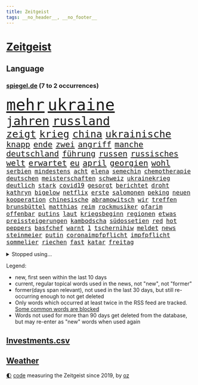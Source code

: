 ```yaml
---
title: Zeitgeist
tags: __no_header__, __no_footer__
---
```


# [Zeitgeist](https://oliz.io/zeitgeist/)

## Language

<h3><a href="https://www.spiegel.de" target="_blank">spiegel.de</a> (7 to 2 occurrences)</h3>
<p style="font-family:monospace">
<span style="font-size:32pt"><a href="news_links.html#mehr" class="current">mehr</a></span>
<span style="font-size:32pt"><a href="news_links.html#ukraine" class="current">ukraine</a></span>
<br>
<span style="font-size:24pt"><a href="news_links.html#jahren" class="current">jahren</a></span>
<span style="font-size:24pt"><a href="news_links.html#russland" class="current">russland</a></span>
<br>
<span style="font-size:20pt"><a href="news_links.html#zeigt" class="current">zeigt</a></span>
<span style="font-size:20pt"><a href="news_links.html#krieg" class="current">krieg</a></span>
<span style="font-size:20pt"><a href="news_links.html#china" class="current">china</a></span>
<span style="font-size:20pt"><a href="news_links.html#ukrainische" class="current">ukrainische</a></span>
<br>
<span style="font-size:16pt"><a href="news_links.html#knapp" class="current">knapp</a></span>
<span style="font-size:16pt"><a href="news_links.html#ende" class="current">ende</a></span>
<span style="font-size:16pt"><a href="news_links.html#zwei" class="current">zwei</a></span>
<span style="font-size:16pt"><a href="news_links.html#angriff" class="current">angriff</a></span>
<span style="font-size:16pt"><a href="news_links.html#manche" class="current">manche</a></span>
<span style="font-size:16pt"><a href="news_links.html#deutschland" class="current">deutschland</a></span>
<span style="font-size:16pt"><a href="news_links.html#führung" class="current">führung</a></span>
<span style="font-size:16pt"><a href="news_links.html#russen" class="current">russen</a></span>
<span style="font-size:16pt"><a href="news_links.html#russisches" class="current">russisches</a></span>
<span style="font-size:16pt"><a href="news_links.html#welt" class="current">welt</a></span>
<span style="font-size:16pt"><a href="news_links.html#erwartet" class="current">erwartet</a></span>
<span style="font-size:16pt"><a href="news_links.html#eu" class="current">eu</a></span>
<span style="font-size:16pt"><a href="news_links.html#april" class="current">april</a></span>
<span style="font-size:16pt"><a href="news_links.html#georgien" class="current">georgien</a></span>
<span style="font-size:16pt"><a href="news_links.html#wohl" class="current">wohl</a></span>
<br>
<span style="font-size:12pt"><a href="news_links.html#serbien" class="current">serbien</a></span>
<span style="font-size:12pt"><a href="news_links.html#mindestens" class="current">mindestens</a></span>
<span style="font-size:12pt"><a href="news_links.html#acht" class="current">acht</a></span>
<span style="font-size:12pt"><a href="news_links.html#elena" class="new">elena</a></span>
<span style="font-size:12pt"><a href="news_links.html#semechin" class="new">semechin</a></span>
<span style="font-size:12pt"><a href="news_links.html#chemotherapie" class="new">chemotherapie</a></span>
<span style="font-size:12pt"><a href="news_links.html#deutschen" class="current">deutschen</a></span>
<span style="font-size:12pt"><a href="news_links.html#meisterschaften" class="new">meisterschaften</a></span>
<span style="font-size:12pt"><a href="news_links.html#schweiz" class="current">schweiz</a></span>
<span style="font-size:12pt"><a href="news_links.html#ukrainekrieg" class="current">ukrainekrieg</a></span>
<span style="font-size:12pt"><a href="news_links.html#deutlich" class="current">deutlich</a></span>
<span style="font-size:12pt"><a href="news_links.html#stark" class="current">stark</a></span>
<span style="font-size:12pt"><a href="news_links.html#covid19" class="current">covid19</a></span>
<span style="font-size:12pt"><a href="news_links.html#gesorgt" class="current">gesorgt</a></span>
<span style="font-size:12pt"><a href="news_links.html#berichtet" class="current">berichtet</a></span>
<span style="font-size:12pt"><a href="news_links.html#droht" class="current">droht</a></span>
<span style="font-size:12pt"><a href="news_links.html#kathryn" class="current">kathryn</a></span>
<span style="font-size:12pt"><a href="news_links.html#bigelow" class="new">bigelow</a></span>
<span style="font-size:12pt"><a href="news_links.html#netflix" class="current">netflix</a></span>
<span style="font-size:12pt"><a href="news_links.html#erste" class="current">erste</a></span>
<span style="font-size:12pt"><a href="news_links.html#salomonen" class="new">salomonen</a></span>
<span style="font-size:12pt"><a href="news_links.html#peking" class="current">peking</a></span>
<span style="font-size:12pt"><a href="news_links.html#neuen" class="current">neuen</a></span>
<span style="font-size:12pt"><a href="news_links.html#kooperation" class="current">kooperation</a></span>
<span style="font-size:12pt"><a href="news_links.html#chinesische" class="current">chinesische</a></span>
<span style="font-size:12pt"><a href="news_links.html#abramowitsch" class="current">abramowitsch</a></span>
<span style="font-size:12pt"><a href="news_links.html#wir" class="current">wir</a></span>
<span style="font-size:12pt"><a href="news_links.html#treffen" class="current">treffen</a></span>
<span style="font-size:12pt"><a href="news_links.html#brunsbüttel" class="new">brunsbüttel</a></span>
<span style="font-size:12pt"><a href="news_links.html#matthias" class="current">matthias</a></span>
<span style="font-size:12pt"><a href="news_links.html#reim" class="new">reim</a></span>
<span style="font-size:12pt"><a href="news_links.html#rockmusiker" class="current">rockmusiker</a></span>
<span style="font-size:12pt"><a href="news_links.html#ofarim" class="new">ofarim</a></span>
<span style="font-size:12pt"><a href="news_links.html#offenbar" class="current">offenbar</a></span>
<span style="font-size:12pt"><a href="news_links.html#putins" class="current">putins</a></span>
<span style="font-size:12pt"><a href="news_links.html#laut" class="current">laut</a></span>
<span style="font-size:12pt"><a href="news_links.html#kriegsbeginn" class="current">kriegsbeginn</a></span>
<span style="font-size:12pt"><a href="news_links.html#regionen" class="current">regionen</a></span>
<span style="font-size:12pt"><a href="news_links.html#etwas" class="current">etwas</a></span>
<span style="font-size:12pt"><a href="news_links.html#preissteigerungen" class="current">preissteigerungen</a></span>
<span style="font-size:12pt"><a href="news_links.html#kambodscha" class="current">kambodscha</a></span>
<span style="font-size:12pt"><a href="news_links.html#südossetien" class="new">südossetien</a></span>
<span style="font-size:12pt"><a href="news_links.html#red" class="current">red</a></span>
<span style="font-size:12pt"><a href="news_links.html#hot" class="new">hot</a></span>
<span style="font-size:12pt"><a href="news_links.html#peppers" class="new">peppers</a></span>
<span style="font-size:12pt"><a href="news_links.html#basfchef" class="new">basfchef</a></span>
<span style="font-size:12pt"><a href="news_links.html#warnt" class="current">warnt</a></span>
<span style="font-size:12pt"><a href="news_links.html#1" class="current">1</a></span>
<span style="font-size:12pt"><a href="news_links.html#tschernihiw" class="new">tschernihiw</a></span>
<span style="font-size:12pt"><a href="news_links.html#meldet" class="current">meldet</a></span>
<span style="font-size:12pt"><a href="news_links.html#news" class="current">news</a></span>
<span style="font-size:12pt"><a href="news_links.html#steinmeier" class="current">steinmeier</a></span>
<span style="font-size:12pt"><a href="news_links.html#putin" class="current">putin</a></span>
<span style="font-size:12pt"><a href="news_links.html#coronaimpfpflicht" class="current">coronaimpfpflicht</a></span>
<span style="font-size:12pt"><a href="news_links.html#impfpflicht" class="current">impfpflicht</a></span>
<span style="font-size:12pt"><a href="news_links.html#sommelier" class="new">sommelier</a></span>
<span style="font-size:12pt"><a href="news_links.html#riechen" class="current">riechen</a></span>
<span style="font-size:12pt"><a href="news_links.html#fast" class="current">fast</a></span>
<span style="font-size:12pt"><a href="news_links.html#katar" class="current">katar</a></span>
<span style="font-size:12pt"><a href="news_links.html#freitag" class="current">freitag</a></span>
</p>
<details>
<summary>Stopped using...</summary>
<p class="former" style="font-size:12pt">
mailand(526) ausgesprochen(525) geschichten(525) spur(525) arsenal(524) demonstration(524) franziska(524) lisa(524) überwinden(524) überzeugt(524) ausnahmen(523) sechsten(523) verhängte(523) abends(522) anerkennung(522) bemüht(522) cdupolitiker(522) daimler(522) froh(522) helden(522) tatverdächtige(522) umwelt(522) unserer(522) vermeintliche(522) zählt(522) enttäuscht(521) führende(521) geholt(521) lastwagen(521) planeten(521) positionen(521) software(521) united(521) christopher(520) eingereicht(520) finanziell(520) kompliziert(520) legendären(520) leistung(520) schaltet(520) unbekannten(520) anerkannt(519) bundesland(519) coronanews(519) erntet(519) freiheitsstrafe(519) heftige(519) infizierte(519) infizierten(519) klimaschützer(519) leichen(519) manöver(519) rand(519) rettungsschiff(519) stoßen(519) vermehrt(519) zurückgetreten(519) ausnahmezustand(518) bergen(518) betriebe(518) bewaffnete(518) bittere(518) cartoons(518) coronawarnapp(518) de(518) extreme(518) freundin(518) geklärt(518) gerechtigkeit(518) is(518) korrigiert(518) plaßmann(518) priester(518) reicht(518) rekordhoch(518) sparen(518) stuttmann(518) umdenken(518) verbraucherschützer(518) warf(518) wege(518) wütet(518) amerika(517) aufs(517) gast(517) gekürt(517) getrennt(517) härter(517) infrage(517) innenstadt(517) lebenslange(517) punkte(517) sc(517) schriftstellerin(517) strand(517) strengere(517) verpflichtet(517) warentest(517) weshalb(517) anruf(516) aufstieg(516) bvb(516) dokumente(516) fahrrad(516) schadet(516) spekuliert(516) sprang(516) superstar(516) thüringen(516) zoll(516) asiatischen(515) demokraten(515) holen(515) spitzt(515) versteckt(515) verzögert(515) wettbewerb(515) beispielen(514) bremst(514) irgendwann(514) kolumnist(514) kraftvoll(514) literatur(514) sichergestellt(514) themen(514) tokio(514) ungarn(514) venezuela(514) beschließen(513) blockieren(513) endete(513) minderjährige(513) system(513) zwillinge(513) berlins(512) durchsuchungen(512) förderung(512) hubertus(512) konjunktur(512) premiere(512) viertelfinale(512) ausgeliefert(511) jedenfalls(511) karriereberaterin(511) umsatz(511) untersuchen(511) update(511) verschärfung(511) bitcoin(510) übt(510) aktivistin(509) mieter(509) on(509) schritte(509) vertrauen(509) wirtschaftsministerium(509) impfkampagne(508) klingt(508) käufer(508) menschenleben(508) neustart(508) olympischen(508) schwanger(508) wochenlang(508) zwischenzeitlich(508) älteren(508) jimmy(507) nerven(507) schaffte(507) überwunden(507) rassistischen(506) risiken(506) schuss(506) argentinien(505) erfüllt(505) irren(505) jong(505) ordnung(505) un(505) verzweifelten(505) abschaffen(504) affäre(504) begründet(504) pünktlich(504) le(503) solange(503) vorgaben(503) vorne(503) emissionen(502) impfungen(502) offenbart(502) detail(501) gegnern(501) karin(501) zurückgegangen(501) bangkok(500) laufenden(500) menschenrechtsverletzungen(500) nennen(500) spektakuläre(500) bushido(499) impfen(499) womit(499) zugelassenen(499) fliegt(497) gemeinsames(497) kunstwerk(497) justizminister(496) überschritten(496) aufgefunden(495) empfehlung(495) erkranken(495) nieder(495) rechtsstreit(495) schlugen(495) strenger(495) bäume(494) marco(494) produziert(494) regierungserklärung(494) vorgegangen(494) gelingen(493) katja(493) fehlten(492) heutigen(492) erinnerung(491) kokain(491) nachts(491) schulschließungen(491) wusste(491) leider(490) sinkende(490) 76(489) entscheidet(489) aussehen(488) stimmten(488) kandidatur(487) ministerien(484) gesetzliche(483) lachen(483) mindestlohn(483) schwung(483) reus(481) schützt(480) bewegt(476) liberalen(476) pilot(476) festhalten(475) vertraute(474) coronaimpfungen(472) beworben(471) überfordert(471) björn(470) verpflichten(469) ausgetragen(467) eautos(460) nationalsozialismus(459) versammelt(459) vereins(454) ärmelkanal(454) ausweg(446) hartz(446) politischer(444) chrupalla(443) sachen(443) schiffe(442) bundestagsabgeordnete(439) biontech/pfizer(438) flogen(437) kuba(433) kz(432) stationiert(427) nachrichtenagentur(423) rasche(420) dosis(419) iv(416) sehe(409) gaspipeline(406) sondersitzung(406) öffnet(406) bekannter(394) neonazis(392) lahmgelegt(391) stärkste(389) passagier(387) börsengang(385) bein(384) sahra(382) wagenknecht(382) demnächst(376) kryptowährungen(376) todesursache(376) urteile(376) niemals(369) hochschulen(368) verantwortliche(363) südwesten(359) happy(355) wagner(354) pressefreiheit(346) zypern(343) fonds(340) vehement(339) tabu(331) unis(331) werte(330) vorgesetzten(327) kabel(323) dialog(318) klimaaktivisten(315) brian(312) geschleudert(309) 2013(308) wissenschaftliche(308) außenseiter(302) zwickau(300) genossen(297) freigegeben(294) fronten(293) chips(288) gegend(286) 1990(285) laster(285) minsk(282) verursachen(280) lebend(278) benzinpreise(275) impfquote(275) kinderimpfung(273) jemals(267) arme(260) ausschnitte(260) profil(259) vorerkrankungen(259) gegenspieler(255) 2005(254) brannte(254) verheerende(253) antisemitisch(250) düster(250) irre(250) verwandten(250) schlimmeres(249) 1941(248) ausgabe(248) gorillas(246) fashion(245) britney(244) spears(244) storniert(244) bundesverkehrsminister(240) gegenwart(238) wunderkind(237) überfüllt(237) zögert(231) hanau(228) global(227) wdr(227) crown(226) fluten(226) rohstoff(226) dankte(225) vizepräsidentin(224) pegasus(223) zerstörten(223) gesund(221) konzerns(221) mittels(221) bundesbank(217) leistungen(217) gestern(216) ioc(216) missbrauchsvorwürfe(215) monika(214) parlaments(214) 700(213) strafmaß(213) nachhaltiger(212) sechste(212) revier(211) verbannt(211) staatskonzern(210) nazizeit(209) chinesen(207) dämpfen(207) genügend(207) gesammelt(206) marsalek(206) entschädigt(205) fatalen(204) funktion(204) rätselhafte(204) fahrerinnen(203) gegensteuern(203) herauskommen(203) ansage(202) boosterimpfung(202) düsseldorfer(202) vorhang(202) gültig(201) privilegien(200) stürmen(200) achtet(199) angelegte(199) funktionen(199) 15jährigen(198) watch(198) human(197) rights(197) betreffen(196) hessens(196) schlafen(196) drehte(193) stone(193) tabellenführer(190) gemeinschaft(189) spektakulärer(189) craig(187) nachmittag(187) spaziergang(187) behinderungen(185) lateinamerika(185) diebe(184) social(184) ließe(183) heilen(182) wachsende(182) 12000(181) vertritt(181) überdeckt(179) diplomatischen(178) koalitionsvertrag(177) draghi(176) kneipen(176) gleichen(175) abba(174) abnehmen(174) beschrieb(173) coronainfektionszahlen(173) gesetzentwurf(173) boss(172) zusehen(170) aufregendes(169) benachbarten(169) cyberangriffe(169) militärischer(169) handlungen(168) staatssekretär(168) bedrängnis(167) elfjährige(167) immobilie(166) orbit(166) pakete(166) euländern(165) tatenlos(165) abgaben(164) bitcoins(164) kaperte(164) satelliten(164) erfolgen(163) historisches(163) belfast(160) dreier(160) dschihadisten(160) pflichten(160) militärübung(159) sanierung(159) sorgerecht(159) kremlsprecher(158) vernichtet(158) 20jährigen(157) jesse(157) weiche(157) aufmarsch(156) empfindlichen(156) grenzschützer(156) annulliert(155) fahrgäste(155) gezielte(155) kleineren(155) twittert(155) australiens(154) begriffe(154) gestiegenen(154) kindesmissbrauchs(154) abkommen(152) regierungschefin(152) rewe(152) vornehmen(152) ganzer(151) genügen(151) leiterin(151) eingedrungen(150) einschätzungen(150) linien(150) begrüßen(149) follower(149) heinrich(149) störungen(149) plastikmüll(148) außenpolitiker(147) uskongress(146) ruhig(145) schulunterricht(145) mützenich(144) twitteraccount(144) rhein(143) argumenten(142) dan(142) verteidigungspolitik(142) gewachsen(141) leise(141) reynolds(141) wirksam(141) bernard(140) brennenden(140) erzeugerpreise(139) wilder(139) bestimmen(138) erschlagen(138) klimafreundlicher(138) komplette(138) gasversorgung(137) grauen(137) unbekannter(137) knall(136) 41(135) richtete(135) schlimme(135) verbraucherpreise(135) verprügelt(135) finanzspritze(134) doppel(133) einsturz(133) kommentiert(133) kyffhäuserkreis(133) blutproben(132) geförderte(132) irische(132) kommissionspräsidentin(132) schürfen(131) autorinnen(130) leitzins(129) obersten(129) prien(129) seitenlinie(129) verkleidet(128) andernorts(127) bayernprofi(126) totimpfstoff(126) verbraucherinnen(126) mohamed(125) ostukraine(125) spdfraktionschef(125) rust(124) kräftigen(122) klimaneutralität(121) vorgesehen(121) cheftrainer(120) alpin(119) bemerkenswerten(119) feuerte(119) schmuck(119) ski(119) sperrzone(119) zeichner(119) bauarbeiter(118) befördert(118) beifall(118) eindringlichen(118) breite(117) hochhaus(117) motivierter(117) ausnahmsweise(116) usrepublikaner(116) bemerkt(115) heiligabend(115) pandemiebeginn(115) stadtrand(115) ungestört(115) geisel(114) kommentierte(114) plattformen(114) verschwörungstheorien(114) beseitigt(113) getrennte(113) nicaragua(112) arbeitsplätze(111) eegumlage(111) stürzten(111) vorgesetzte(111) vorsitzender(111) wählte(111) ganzes(110) paraguay(110) porträt(110) interaktive(109) sportbund(108) aggressionen(107) energiequelle(107) sportlichen(107) dutzenden(105) flüchtling(105) schmutzige(105) viermal(105) champagner(104) einfacher(103) verbündeter(102) a380(100) billig(100) kalter(100) steiner(100) stephen(100) übergibt(100) auszuhalten(99) einstimmig(99) beschwert(98) erwägen(98) impfzertifikate(98) satellitenbild(98) sportliche(98) verimpft(98) ungültig(97) warnten(97) chefcoach(96) modellierer(96) rechtskräftig(96) aussteigen(95) miss(95) schwersten(95) kfw(94) kurzarbeitergeld(94) weltpolitik(93) dosen(92) eusanktionen(92) götter(92) menschlich(92) podest(92) sagten(92) spielzeit(92) überlastet(92) eiskanal(91) fußballweltverband(91) skifahrer(91) videochat(91) hoffe(90) kimmel(90) käme(90) schulbus(90) selbstverteidigung(90) ussanktionsliste(90) angekündigte(89) angepasst(89) betriebene(89) ebbt(89) fehlgeburt(88) gesundheitspersonal(88) kombinierer(88) schwächer(88) vorschnellen(88) 8000(87) chefredaktion(87) einfamilienhaus(87) erschütternd(87) falsches(87) fdpverkehrsminister(87) gebremst(87) verhältnismäßig(87) eriksen(86) herzstillstand(86) nachbarstaat(86) sporadisch(86) verbündete(86) wodka(86) überlebten(86) malen(85) staunen(85) textnachrichten(85) unglücklich(85) vermittelt(85) abouchaker(84) arafat(84) auszutragen(84) bönisch(84) coronaimpfaktion(84) dmytro(84) dsvteam(84) faber(84) mediatorin(84) revision(84) roethe(84) schärfste(84) verwaltungsgebäude(84) zugelassene(84) bundesinnenministerin(83) diplomatisch(83) mutationen(83) pflegerinnen(83) privatpersonen(83) ruhrgebiet(83) spurensuche(83) ausführlich(82) schläge(82) solidarisieren(82) arbeitsunfall(81) bundestages(81) höhepunkt(81) impfstoffen(81) kriminalpolizei(81) spielräume(81) genießen(80) gottesdienst(80) papa(80) söldnerfirma(80) aufräumen(79) idbuzz(79) skiverband(79) buchs(78) francesco(78) geiger(78) greuther(78) impfausweis(78) meyer(78) niedersachsens(78) persönlichkeit(78) sticht(78) thüringischen(78) vinzenz(78) abstrichen(77) chipkrise(77) geraden(77) kräftige(77) sambia(77) zubereitet(77) affären(76) härteste(76) kreidezeit(76) landstraße(76) südosten(76) toyota(76) bellevue(75) branaghs(75) deuten(75) erleidet(75) gastgewerbe(75) lebenswerk(75) rechner(75) regierungsgebäude(75) sozialleistungen(75) vertretern(75) ahnden(74) finnlands(74) menschenrechtler(74) russlandukrainekonflikt(74) bronze(73) finanzsektor(73) helen(73) kumpel(73) maßnahmenkatalog(73) tandler(73) unterstützerinnen(73) 176(72) genehmigt(72) gewissheiten(72) ersparnisse(71) fassungslos(71) flüchtig(71) ingolstadt(71) intervention(71) nso(71) obdachlos(71) zutage(71) ducksch(70) fitz(70) kabarettistin(70) marvin(70) novavax(70) reifen(70) spektakulärsten(70) agrarminister(69) chinesisches(69) curry(69) kreuzfahrten(69) neustadt(69) ryan(69) solar(69) verfehlungen(69) fernweh(68) getreten(68) infektionswelle(68) mediathek(68) entwürfe(67) lord(67) said(67) vormarschs(67) abteilung(66) adolf(66) bleibe(66) esasonde(66) g(66) garantiert(66) juristischen(66) soldat(66) wegfallen(66) autozulieferer(65) erfand(65) franco(65) versteinerter(65) attraktionen(64) erinnerte(64) hotline(64) anträge(63) bewährungsstrafen(63) coronatestpflicht(63) tvreporter(63) eigenverantwortung(62) kassel(62) nixon(62) punjab(62) singh(62) trinkt(62) unterstützte(62) verhör(62) verlegung(62) heuert(61) neuwagen(61) professionell(61) rheinlandpfälzische(61) rückten(61) auszugeben(60) hilfsgelder(60) mikaela(60) shiffrin(60) verkaufte(60) mathematiker(59) psychologin(59) schriftstellerinnen(59) ursprungsort(59) äußersten(59) frohsinns(58) grafik(58) hilflos(58) momenten(58) nordkoreas(58) pharao(58) raubüberfälle(58) resetknopf(58) zählte(58) 70jährige(57) abgeholt(57) einbrecher(57) krisengipfel(57) artikel(56) beach(56) eskapismus(56) kiosk(56) verbrechern(56) versöhnt(56) zivilgesellschaft(56) aggressive(55) durchringen(55) dwd(55) goldmünze(55) mutmaßlichem(55) pizza(55) sketch(55) startklar(55) bunt(54) gary(54) notoperiert(54) nowitzki(54) usfirmen(54) wuhan(54) bronzemedaille(53) gewandelt(53) msc(53) ringierverlag(53) 45jähriger(52) a45(52) bundeswehrsoldat(52) christen(52) cruises(52) fröhlich(52) scheibe(52) städtischen(52) absichern(51) erworben(51) kratzen(51) kullern(51) trikot(51) hausbrand(50) lokalen(50) nirvana(50) spionagesoftware(50) stimmungsbild(50) vorzeitigen(50) zaudern(50) bundesarbeitsminister(49) feuerwerkskörper(49) machtwort(49) personenschutz(49) politologe(49) prognostiziert(49) säuglinge(49) 50jährige(48) ausgestanden(48) europapark(48) pflegebonus(48) zögerliche(48) abzunehmen(46) gesünder(46) janeiro(46) künstlerkollektiv(46) teilnehmerin(46) verkehrsunfällen(46) vielfalt(46) ausgewiesen(45) brauerei(45) bruttoinlandsprodukt(45) genaue(45) gründung(45) nachwirkt(45) sand(45) truth(45) versus(45) klassenraum(44) satellitendaten(44) security(44) armani(43) geschäftsräume(43) hinhalten(43) moniert(43) reuters(43) testpflicht(43) weiden(43) ace(42) idiot(42) kunstfreiheit(42) prorussischen(42) wirtschaftsleistung(42) ausgebrannte(41) blue(41) emotionalen(41) erstem(41) prüfungen(41) regierungsseiten(41) rentnerin(41) vorgeschlagenen(41) zahlungsverkehr(41) getroffenen(40) nachbarlandes(40) streik(40) texanischen(40) verbannen(40) 1350(39) aschermittwoch(39) bestand(39) light(39) memoiren(39) rollstuhl(39) rätselt(39) staatengemeinschaft(39) wiederbelebt(39) auflaufen(38) bewegende(38) coronatestzentren(38) entgegenzusetzen(38) ruhen(38) schwärmt(38) techkonzerne(38) wettkämpfen(38) bräuchten(37) itexperten(37) lynn(37) schätzung(37) truck(37) dsvathleten(36) einmarschs(36) movement(36) mv(36) separatistengebiete(36) strände(36) zahlungssystem(36) altkanzlerin(35) chappatté(35) designer(35) eindringen(35) rüstungsexportstopp(35) teufels(35) anläufen(34) gesetzlich(34) anspruchsvoll(33) auswahlverfahren(33) datum(33) geldquellen(33) hierarchie(33) 350(32) einsturzgefährdet(32) ausgespäht(31) münchenfreising(31) plane(31) großauftrag(30) konsequent(30) schriftzug(30) usbundesstaaten(30) zurückhaltung(30) einlegen(29) küsten(29) laufsteg(29) neuseelands(29) raketentest(29) saale(29) untervariante(29) dokumentation(28) eubehörde(28) hübsch(28) leitindex(28) mögliches(28) tierischer(28) wahlmanipulation(28) ansehen(27) ansonsten(27) erzdiözese(27) sortiment(27) bruno(26) entsendung(26) essener(26) hirnschäden(26) kopfbälle(26) modernisierung(26) nasen(26) silbermedaille(26) überlaufen(26) aufteilen(25) deutschrussische(25) heimischen(25) kirchenaustritte(25) lupe(25) pfarrer(25) plantage(25) versagen(25) amtsvorgängerin(24) ausgebrannt(24) eishockeyteam(24) knappe(24) runter(24) wettlauf(24) abgedeckt(23) athletin(23) aufstand(23) ausbleiben(23) hinsehen(23) niederlegen(23) näherem(23) ansprache(22) orkanböen(22) secrets(22) sturmböen(22) sturmtief(22) verhält(22) angstzuständen(21) böen(21) fatales(21) klares(21) konkurrentin(21) manipulieren(21) mayer(21) nazivergleich(21) orkanartige(21) sicherheitskonferenz(21) stürmischem(21) betreibt(20) fis(20) kiesewetter(20) krankenhausgesellschaft(20) roderich(20) ussängerin(20) verpuffen(20) ökostrom(20) 1998(19) arbeiteten(19) end(19) künast(19) limbourg(19) marineschiff(19) mumbai(19) renate(19) shoppen(19) ukrainerusslandkonflikt(19) wortlaut(19) zusagen(19) flores(18) suppe(18) vergebens(18) disqualifiziert(17) ernannten(17) flughafens(17) ruht(17) liveblog(16) marketing(16) natoosterweiterung(16) bescheuert(15) kamila(15) bdi(14) fieber(14) heidi(14) hotelzimmer(14) immunisieren(14) insidern(14) internationales(14) klum(14) koalas(14) stehender(14) straßengraben(14) vollständigen(14) wettbewerbe(14) ecstasy(13) exbundeskanzlerin(13) finanzierungsstopp(13) grundlegend(13) klärung(13) lizenz(13) panzerabwehrwaffen(13) 57(12) högel(12) immobilienpreise(12) niels(12) raten(12) zusage(12) erdrutsch(11) haut(11) kappen(11) verstoße(11) verwirrten(11) walijewa(11) wozu(11)
</p>
</details>
<p>Legend:
<ul>
<li><span class="new">new</span>, first seen within the last 10 days</li>
<li><span class="current">current</span>, regular topical words used in the news, not "new", not "former"</li>
<li><span class="former">former(days span relevant)</span>, not used in the last 30 days, but still re-occurring enough to not get deleted</li>
<li>Only words which occurred at least twice in the RSS feed are tracked. <a href="language/filters.py">Some common words are blocked</a></li>
<li>Words not used for more than 90 days get deleted from the database, but may re-enter as "new" words when used again</li>
</ul>
</p>

## [Investments](investments.html)[.csv](investments.csv)

## [Weather](weather.html)

<footer>
<a href="javascript:toggleTheme()" class="nav">🌓</a>
<a href="https://github.com/ooz/zeitgeist">code</a> measuring the Zeitgeist since 2019, by <a href="https://oliz.io">oz</a>
</footer>
